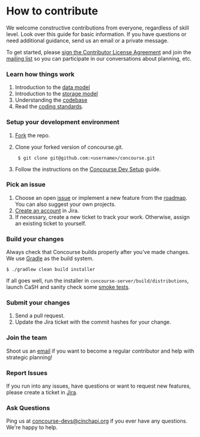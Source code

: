 # How to contribute
We welcome constructive contributions from everyone, regardless of skill level. Look over this guide for basic information. If you have questions or need additional guidance, send us an email or a private message.

To get started, please <a href="http://www.clahub.com/agreements/cinchapi/concourse">sign the Contributor License Agreement</a> and join the [mailing list](https://groups.google.com/forum/#!forum/concourse-devs) so you can participate in our conversations about planning, etc.

### Learn how things work
1. Introduction to the [data model](http://concoursedb.com/guide/data-model/)
2. Introduction to the [storage model](http://concoursedb.com/guide/storage-model/)
3. Understanding the [codebase](http://concoursedb.com/guide/the-codebase/)
4. Read the [coding standards](https://cinchapi.atlassian.net/wiki/display/CON/Coding+Standards).

### Setup your development environment
1. [Fork](https://github.com/cinchapi/concourse/fork) the repo.
2. Clone your forked version of concourse.git.

		$ git clone git@github.com:<username>/concourse.git
3. Follow the instructions on the [Concourse Dev Setup](https://cinchapi.atlassian.net/wiki/display/CON/Concourse+Dev+Setup) guide.

### Pick an issue
1. Choose an open [issue](https://cinchapi.atlassian.net/issues/?filter=10402) or implement a new feature from the [roadmap](https://cinchapi.atlassian.net/wiki/display/CON/Roadmap). You can also suggest your own projects.
2. [Create an account](https://cinchapi.atlassian.net/secure/Signup!default.jspa) in Jira.
3. If necessary, create a new ticket to track your work. Otherwise, assign an existing ticket to yourself.

### Build your changes
Always check that Concourse builds properly after you've made changes. We use [Gradle](http://www.gradle.org/) as the build system.

	$ ./gradlew clean build installer

If all goes well, run the installer in `concourse-server/build/distributions`, launch CaSH and sanity check some [smoke tests](https://cinchapi.atlassian.net/wiki/display/CON/Testing+Zone).

### Submit your changes
1. Send a pull request.
2. Update the Jira ticket with the commit hashes for your change.

### Join the team
Shoot us an [email](mailto:jeff@cinchapi.org) if you want to become a regular contributor and help with strategic planning!

### Report Issues
If you run into any issues, have questions or want to request new features, please create a ticket in [Jira](https://cinchapi.atlassian.net/browse/CON).

### Ask Questions
Ping us at [concourse-devs@cinchapi.org](mailto:concourse-devs@cinchapi.org) if you ever have any questions. We're happy to help.
